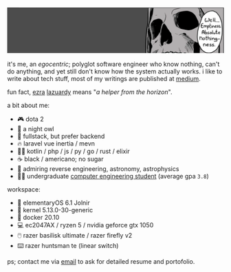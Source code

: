 <!-- ![Ezra Lazuardy's card name](https://cardivo.vercel.app/api?name=Ezra%20Lazuardy&description=software%20engineer%20%2F%20cloud%20engineer%20%2F%20devops&image=https%3A%2F%2Favatars.githubusercontent.com%2Fu%2F24422019%3Fv%3D4&backgroundColor=%23000000&pattern=topography&colorPattern=%23636363&fontColor=%23ddd&iconColor=%23fff&opacity=0.3&site=ezralazuardy.com&github=ezralazuardy&instagram=ezralazuardyy&twitter=ezralazuardyy) -->

![Ezra Lazuardy's Cover](https://raw.githubusercontent.com/ezralazuardy/ezralazuardy/main/assets/cover-skeleton.png)

it's me, an _egocentric_; polyglot software engineer who know nothing, can't do anything, and yet still don't know how the system actually works. i like to write about tech stuff, most of my writings are published at [medium](https://ezralazuardy.medium.com).

fun fact, [ezra](https://namamia.com/nama-bayi/ezra.html) [lazuardy](https://namamia.com/nama-bayi/lazuardy.html) means "_a helper from the horizon_".

a bit about me:

- 🎮 dota 2
- 🦉 a night owl
- 🚀 fullstack, but prefer backend
- 🔥 laravel vue inertia / mevn
- 👨‍💻 kotlin / php / js / py / go / rust / elixir
- ☕ black / americano; no sugar
- 🌟 admiring reverse engineering, astronomy, astrophysics
- 🧑‍🎓 undergraduate [computer engineering student](https://ft.undip.ac.id/en/site/) (average gpa `3.8`)

workspace:

- 📀 elementaryOS 6.1 Jolnir
- 🐧 kernel 5.13.0-30-generic
- 🐋 docker 20.10
- 💻 ec2047AX / ryzen 5 / nvidia geforce gtx 1050
- 🖱️ razer basilisk ultimate / razer firefly v2
- ⌨️ razer huntsman te (linear switch)

ps; contact me via [email](mailto:ezralazuardy@students.undip.ac.id) to ask for detailed resume and portofolio.
